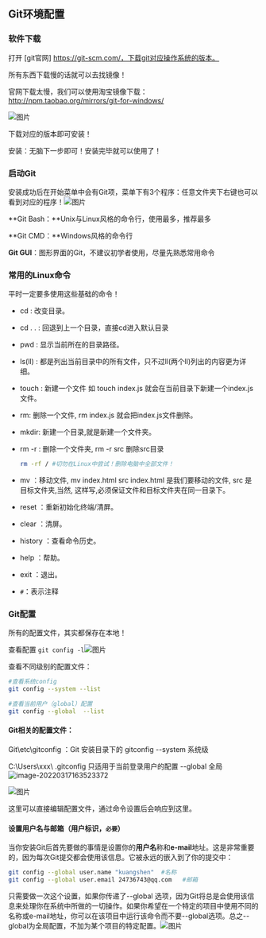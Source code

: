 ## Git环境配置

### 软件下载

打开 [git官网] https://git-scm.com/，下载git对应操作系统的版本。

所有东西下载慢的话就可以去找镜像！

官网下载太慢，我们可以使用淘宝镜像下载：http://npm.taobao.org/mirrors/git-for-windows/

![图片](07.png)

下载对应的版本即可安装！

安装：无脑下一步即可！安装完毕就可以使用了！

### 启动Git

安装成功后在开始菜单中会有Git项，菜单下有3个程序：任意文件夹下右键也可以看到对应的程序！![图片](08.png)

**Git Bash：**Unix与Linux风格的命令行，使用最多，推荐最多

**Git CMD：**Windows风格的命令行

**Git GUI**：图形界面的Git，不建议初学者使用，尽量先熟悉常用命令

### 常用的Linux命令

平时一定要多使用这些基础的命令！

- cd : 改变目录。

- cd . . : 回退到上一个目录，直接cd进入默认目录

- pwd : 显示当前所在的目录路径。

- ls(ll) :  都是列出当前目录中的所有文件，只不过ll(两个ll)列出的内容更为详细。

- touch : 新建一个文件 如 touch index.js 就会在当前目录下新建一个index.js文件。

- rm:  删除一个文件, rm index.js 就会把index.js文件删除。

- mkdir:  新建一个目录,就是新建一个文件夹。

- rm -r :  删除一个文件夹, rm -r src 删除src目录

  ```bash
  rm -rf / #切勿在Linux中尝试！删除电脑中全部文件！
  ```

- mv ：移动文件, mv index.html src index.html 是我们要移动的文件, src 是目标文件夹,当然, 这样写,必须保证文件和目标文件夹在同一目录下。
- reset ：重新初始化终端/清屏。
- clear ：清屏。
- history ：查看命令历史。
- help ：帮助。
- exit ：退出。
- `#`：表示注释

### Git配置

所有的配置文件，其实都保存在本地！

查看配置 `git config -l`![图片](09.png)

查看不同级别的配置文件：

```bash
#查看系统config
git config --system --list
　　
#查看当前用户（global）配置
git config --global  --list
```

#### Git相关的配置文件：

Git\etc\gitconfig  ：Git 安装目录下的 gitconfig   --system 系统级

C:\Users\xxx\ .gitconfig   只适用于当前登录用户的配置  --global 全局![image-20220317163523372](11.png)

![图片](10.png)

这里可以直接编辑配置文件，通过命令设置后会响应到这里。

#### 设置用户名与邮箱（用户标识，`必要`）

当你安装Git后首先要做的事情是设置你的**用户名**称和**e-mail**地址。这是非常重要的，因为每次Git提交都会使用该信息。它被永远的嵌入到了你的提交中：

```bash
git config --global user.name "kuangshen"  #名称
git config --global user.email 24736743@qq.com   #邮箱
```

只需要做一次这个设置，如果你传递了--global 选项，因为Git将总是会使用该信息来处理你在系统中所做的一切操作。如果你希望在一个特定的项目中使用不同的名称或e-mail地址，你可以在该项目中运行该命令而不要--global选项。总之--global为全局配置，不加为某个项目的特定配置。![图片](12.png)

